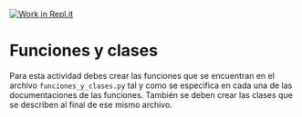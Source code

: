 [![Work in Repl.it](https://classroom.github.com/assets/work-in-replit-14baed9a392b3a25080506f3b7b6d57f295ec2978f6f33ec97e36a161684cbe9.svg)](https://classroom.github.com/online_ide?assignment_repo_id=4226114&assignment_repo_type=AssignmentRepo)
# Funciones y clases

Para esta actividad debes crear las funciones que se encuentran en el archivo `funciones_y_clases.py` tal y como se especifica en cada una de las documentaciones de las funciones. También se deben crear las clases que se describen al final de ese mismo archivo. 
